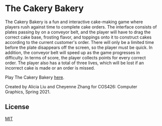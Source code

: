 # The Cakery Bakery

The Cakery Bakery is a fun and interactive cake-making game where players rush against time to complete cake orders. The interface consists of plates passing by on a conveyor belt, and the player will have to drag the correct cake base, frosting flavor, and toppings onto it to construct cakes according to the current customer's order. There will only be a limited time before the plate disappears off the screen, so the player must be quick. In addition, the conveyor belt will speed up as the game progresses in difficulty. In terms of score, the player collects points for every correct order. The player also has a total of three lives, which will be lost if an incorrect cake is made or an order is missed. 

Play The Cakery Bakery [here](https://cz10.github.io/thecakerybakery/).

Created by Alicia Liu and Cheyenne Zhang for COS426: Computer Graphics, Spring 2021.

## License
[MIT](./LICENSE)
